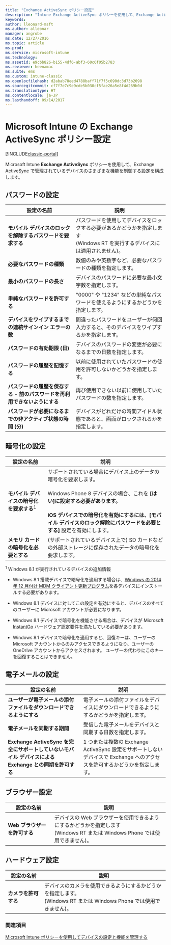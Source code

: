 ```yaml
---
title: "Exchange ActiveSync ポリシー設定"
description: "Intune Exchange ActiveSync ポリシーを使用して、Exchange ActiveSync で管理されているデバイスのさまざまな機能を制御できる設定を構成します。"
keywords: 
author: lleonard-msft
ms.author: alleonar
manager: angrobe
ms.date: 12/27/2016
ms.topic: article
ms.prod: 
ms.service: microsoft-intune
ms.technology: 
ms.assetid: e9cbb826-b155-4df6-abf3-60c6f05b2783
ms.reviewer: heenamac
ms.suite: ems
ms.custom: intune-classic
ms.openlocfilehash: d2abab78eed4788baff71f7f5c690dc3d73b2098
ms.sourcegitcommit: cf7f7e7c9e9cde5b030cf5fae26a5e8f4d269b0d
ms.translationtype: HT
ms.contentlocale: ja-JP
ms.lasthandoff: 09/14/2017
---
```

# <a name="exchange-activesync-policy-settings-in-microsoft-intune"></a>Microsoft Intune の Exchange ActiveSync ポリシー設定

[!INCLUDE[classic-portal](../includes/classic-portal.md)]

Microsoft Intune **Exchange ActiveSync** ポリシーを使用して、Exchange ActiveSync で管理されているデバイスのさまざまな機能を制御する設定を構成します。


## <a name="password-settings"></a>パスワードの設定

|設定の名前|説明
|----------------|---|
|**モバイル デバイスのロックを解除するパスワードを要求する**|パスワードを使用してデバイスをロックする必要があるかどうかを指定します <br>(Windows RT を実行するデバイスには適用されません)。|
|**必要なパスワードの種類**|数値のみや英数字など、必要なパスワードの種類を指定します。|
|**最小のパスワードの長さ**|デバイスのパスワードに必要な最小文字数を指定します。|
|**単純なパスワードを許可する**|"0000" や "1234" などの単純なパスワードを使えるようにするかどうかを指定します。|
|**デバイスをワイプするまでの連続サインイン エラーの数**|間違ったパスワードをユーザーが何回入力すると、そのデバイスをワイプするかを指定します。|
|**パスワードの有効期限 (日)**|デバイスのパスワードの変更が必要になるまでの日数を指定します。
|**パスワードの履歴を記憶する**|以前に使用されていたパスワードの使用を許可しないかどうかを指定します。|
|**パスワードの履歴を保存する** - **前のパスワードを再利用できないようにする**|再び使用できない以前に使用していたパスワードの数を指定します。|
|**パスワードが必要になるまでの非アクティブ状態の時間 (分)**|デバイスがどれだけの時間アイドル状態であると、画面がロックされるかを指定します。

## <a name="encryption-settings"></a>暗号化の設定

|設定の名前|説明|
|----------------|---|
|**モバイル デバイスの暗号化を要求する**<sup>1</sup>|サポートされている場合にデバイス上のデータの暗号化を要求します。<br><br>Windows Phone 8 デバイスの場合、これを **[はい]**に設定する必要があります。<br /><br />iOS デバイスでの暗号化を有効にするには、**[モバイル デバイスのロック解除にパスワードを必要とする]** 設定を有効にします。|
|**メモリ カードの暗号化を必要とする**|(サポートされているデバイス上で) SD カードなどの外部ストレージに保存されたデータの暗号化を要求します。
<sup>1</sup> Windows 8.1 が実行されているデバイスの追加情報

-   Windows 8.1 搭載デバイスで暗号化を適用する場合は、[Windows の 2014 年 12 月付け MDM クライアント更新プログラム](https://support.microsoft.com/kb/3013816)を各デバイスにインストールする必要があります。

-   Windows 8.1 デバイスに対してこの設定を有効にすると、デバイスのすべてのユーザーに Microsoft アカウントが必要になります。

-   Windows 8.1 デバイスで暗号化を機能させる場合は、デバイスが Microsoft [InstantGo](http://blogs.windows.com/bloggingwindows/2014/06/19/instantgo-a-better-way-to-sleep/) ハードウェア認定要件を満たしている必要があります。

-   Windows 8.1 デバイスで暗号化を適用すると、回復キーは、ユーザーの Microsoft アカウントからのみアクセスできるようになり、ユーザーの OneDrive アカウントからアクセスされます。 ユーザーの代わりにこのキーを回復することはできません。

## <a name="email-settings"></a>電子メールの設定

|設定の名前|説明
|----------------|---|
|**ユーザーが電子メールの添付ファイルをダウンロードできるようにする**|電子メールの添付ファイルをデバイスにダウンロードできるようにするかどうかを指定します。|
|**電子メールを同期する期間**|受信した電子メールをデバイスと同期する日数を指定します。
|**Exchange ActiveSync を完全にサポートしていないモバイル デバイスによる Exchange との同期を許可する**|1 つまたは複数の Exchange ActiveSync 設定をサポートしないデバイスで Exchange へのアクセスを許可するかどうかを指定します。

## <a name="browser-settings"></a>ブラウザー設定

|設定の名前|説明
|----------------|---|
|**Web ブラウザーを許可する**|デバイスの Web ブラウザーを使用できるようにするかどうかを指定します <br>(Windows RT または Windows Phone では使用できません)。

## <a name="hardware-settings"></a>ハードウェア設定

|設定の名前|説明
|----------------|---|
|**カメラを許可する**|デバイスのカメラを使用できるようにするかどうかを指定します。<br>(Windows RT または Windows Phone では使用できません)。



### <a name="see-also"></a>関連項目
[Microsoft Intune ポリシーを使用してデバイスの設定と機能を管理する](manage-settings-and-features-on-your-devices-with-microsoft-intune-policies.md)
